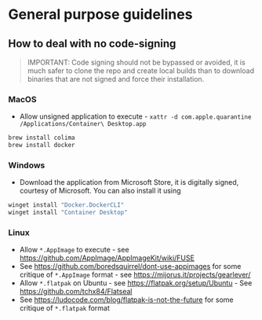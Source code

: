 # General purpose guidelines

## How to deal with no code-signing

> IMPORTANT: Code signing should not be bypassed or avoided, it is much safer to clone the repo and create local builds than to download binaries that are not signed and force their installation.

### MacOS

- Allow unsigned application to execute - `xattr -d com.apple.quarantine /Applications/Container\ Desktop.app`

```bash
brew install colima
brew install docker
```

### Windows

- Download the application from Microsoft Store, it is digitally signed, courtesy of Microsoft. You can also install it using

```bash
winget install "Docker.DockerCLI"
winget install "Container Desktop"
```

### Linux

- Allow `*.AppImage` to execute - see <https://github.com/AppImage/AppImageKit/wiki/FUSE>
- See <https://github.com/boredsquirrel/dont-use-appimages> for some critique of `*.AppImage` format - see <https://mijorus.it/projects/gearlever/>
- Allow `*.flatpak` on Ubuntu - see <https://flatpak.org/setup/Ubuntu> - See <https://github.com/tchx84/Flatseal>
- See <https://ludocode.com/blog/flatpak-is-not-the-future> for some critique of `*.flatpak` format
